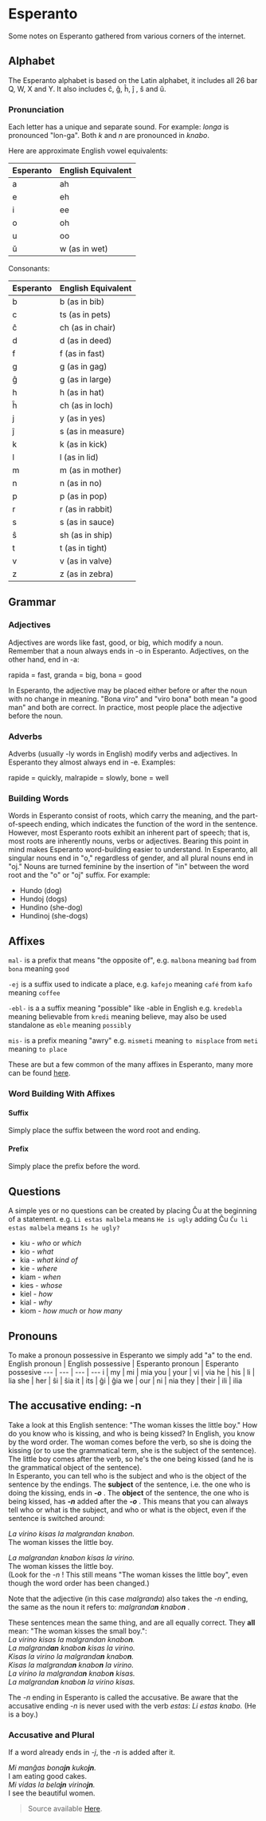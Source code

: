 
# Esperanto
Some notes on Esperanto gathered from various corners of the internet.
## Alphabet
The Esperanto alphabet is based on the Latin alphabet, it includes all 26 bar Q, W, X and Y. It also includes ĉ, ĝ, ĥ, ĵ , ŝ and ŭ.
### Pronunciation
Each letter has a unique and separate sound. For example: _longa_ is pronounced "lon-ga". Both _k_ and _n_ are pronounced in _knabo_.

Here are approximate English vowel equivalents:

Esperanto | English Equivalent
--- | ---
a | ah
e | eh
i | ee
o | oh
u | oo
ŭ | w (as in wet)

Consonants:

Esperanto | English Equivalent
--- | ---
b | b (as in bib)
c | ts (as in pets)
ĉ | ch (as in chair)
d | d (as in deed)
f | f (as in fast)
g | g (as in gag)
ĝ | g (as in large)
h | h (as in hat)
ĥ | ch (as in loch)
j | y (as in yes)
ĵ | s (as in measure)
k | k (as in kick)
l | l (as in lid)
m | m (as in mother)
n | n (as in no)
p | p  (as in pop)
r | r (as in rabbit)
s | s (as in sauce)
ŝ | sh (as in ship)
t | t (as in tight)
v | v (as in valve)
z | z (as in zebra)

## Grammar
### Adjectives
Adjectives are words like fast, good, or big, which modify a noun. Remember that a noun always ends in -o in Esperanto. Adjectives, on the other hand, end in -a:

rapida = fast, granda = big, bona = good

In Esperanto, the adjective may be placed either before or after the noun with no change in meaning. "Bona viro" and "viro bona" both mean "a good man" and both are correct. In practice, most people place the adjective before the noun.

### Adverbs
Adverbs (usually -ly words in English) modify verbs and adjectives. In Esperanto they almost always end in -e. Examples:

rapide = quickly, malrapide = slowly, bone = well

### Building Words
Words in Esperanto consist of roots, which carry the meaning, and the part-of-speech ending, which indicates the function of the word in the sentence. However, most Esperanto roots exhibit an inherent part of speech; that is, most roots are inherently nouns, verbs or adjectives. Bearing this point in mind makes Esperanto word-building easier to understand.
In Esperanto, all singular nouns end in "o," regardless of gender, and all plural nouns end in "oj." Nouns are turned feminine by the insertion of "in" between the word root and the "o" or "oj" suffix. For example:

-   Hundo (dog)
-   Hundoj (dogs)
-   Hundino (she-dog)
-   Hundinoj (she-dogs)

## Affixes
`mal-` is a prefix that means "the opposite of", e.g. `malbona` meaning `bad` from `bona` meaning `good`

`-ej` is a suffix used to indicate a place, e.g. `kafejo` meaning `café` from `kafo` meaning `coffee`

`-ebl-` is a a suffix meaning "possible" like -able in English e.g. `kredebla` meaning believable from `kredi` meaning believe, may also be used standalone as `eble` meaning `possibly`

`mis-` is a prefix meaning "awry" e.g. `mismeti` meaning `to misplace` from `meti` meaning `to place`

These are but a few common of the many affixes in Esperanto, many more can be found [here](https://en.wikibooks.org/wiki/Esperanto/Appendix/Table_of_affixes).

### Word Building With Affixes
#### Suffix
Simply place the suffix between the word root and ending.
####  Prefix
Simply place the prefix before the word.

## Questions
A simple yes or no questions can be created by placing Ĉu at the beginning of a statement. e.g. `Li estas malbela` means `He is ugly`  adding Ĉu `Ĉu li estas malbela`  means `Is he ugly?`
-   kiu - _who_ or _which_
-   kio - _what_
-   kia - _what kind of_
-   kie - _where_
-   kiam - _when_
-   kies - _whose_
-   kiel - _how_
-   kial - _why_
-   kiom - _how much_ or _how many_


## Pronouns
To make a pronoun possessive in Esperanto we simply add "a" to the end.
English pronoun | English possessive | Esperanto pronoun | Esperanto possesive
--- | --- | --- | ---
i | my | mi | mia
you | your | vi | via
he | his | li | lia
she | her | ŝi | ŝia
it | its | ĝi | ĝia
we | our | ni | nia
they | their | ili | ilia

## The accusative ending: -n
Take a look at this English sentence: "The woman kisses the little boy." How do you know who is kissing, and who is being kissed? In English, you know by the word order. The woman comes before the verb, so she is doing the kissing (or to use the grammatical term, she is the subject of the sentence). The little boy comes after the verb, so he's the one being kissed (and he is the grammatical object of the sentence).  
In Esperanto, you can tell who is the subject and who is the object of the sentence by the endings. The **subject** of the sentence, i.e. the one who is doing the kissing, ends in **_-o_** . The **object** of the sentence, the one who is being kissed, has **_-n_** added after the **_-o_** . This means that you can always tell who or what is the subject, and who or what is the object, even if the sentence is switched around:  

_La virino kisas la malgrandan knabon._  
The woman kisses the little boy.  

_La malgrandan knabon kisas la virino._  
The woman kisses the little boy.  
(Look for the _-n_ ! This still means "The woman kisses the little boy", even though the word order has been changed.)

Note that the adjective (in this case _malgranda_) also takes the _-n_ ending, the same as the noun it refers to: _malgranda**n** knabo**n**_ .  

These sentences mean the same thing, and are all equally correct. They **all** mean: "The woman kisses the small boy.":  
_La virino kisas la malgrandan knabo**n**._  
_La malgrand**an** knabo**n** kisas la virino._  
_Kisas la virino la malgranda**n** knabo**n**._  
_Kisas la malgranda**n** knabo**n** la virino._  
_La virino la malgranda**n** knabo**n** kisas._  
_La malgranda**n** knabo**n** la virino kisas._  

The _-n_ ending in Esperanto is called the accusative. Be aware that the accusative ending _-n_ is never used with the verb _estas_: _Li estas knabo._ (He is a boy.)

### Accusative and Plural

If a word already ends in _-j_, the _-n_ is added after it.

_Mi manĝas bona**jn** kuko**jn**._  
I am eating good cakes.  
_Mi vidas la bela**jn** virino**jn**._  
I see the beautiful women.

> Source available [Here](https://github.com/Towtow10/esperanto-notoj).
